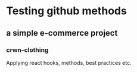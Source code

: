 # Testing github methods

## a simple e-commerce project

### crwn-clothing

Applying react hooks, methods, best practices etc.
